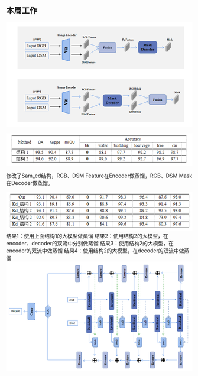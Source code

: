 ## 本周工作

![image-20231106115122527](../images/11_6_1.png)

![image-20231106115255821](../images/11_6_2.png)

修改了Sam_ed结构，RGB、DSM Feature在Encoder做蒸馏，RGB、DSM Mask在Decoder做蒸馏。

![image-20231106115322200](../images/11_6_3.png)
结果1：使用上面结构1的大模型做蒸馏
结果2：使用结构2的大模型，在encoder、decoder的双流中分别做蒸馏
结果3：使用结构2的大模型，在encoder的双流中做蒸馏
结果4：使用结构2的大模型，在decoder的双流中做蒸馏
![image-20231106115322200](../images/10_16_1.png)

